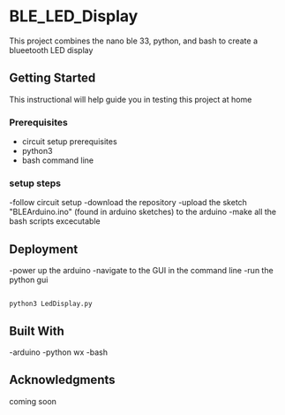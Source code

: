 
# BLE_LED_Display

This project combines the nano ble 33, python, and bash to create a blueetooth LED display

## Getting Started

This instructional will help guide you in testing this project at home

### Prerequisites

- circuit setup prerequisites
- python3 
- bash command line


### setup steps

-follow circuit setup
-download the repository
-upload the sketch "BLEArduino.ino" (found in arduino sketches) to the arduino
-make all the bash scripts excecutable

## Deployment

-power up the arduino
-navigate to the GUI in the command line
-run the python gui

```

python3 LedDisplay.py

```


## Built With


-arduino
-python wx
-bash 


## Acknowledgments


coming soon

